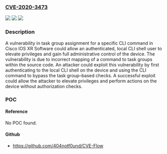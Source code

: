 ### [CVE-2020-3473](https://cve.mitre.org/cgi-bin/cvename.cgi?name=CVE-2020-3473)
![](https://img.shields.io/static/v1?label=Product&message=Cisco%20IOS%20XR%20Software%20&color=blue)
![](https://img.shields.io/static/v1?label=Version&message=n%2Fa&color=blue)
![](https://img.shields.io/static/v1?label=Vulnerability&message=CWE-264&color=brighgreen)

### Description

A vulnerability in task group assignment for a specific CLI command in Cisco IOS XR Software could allow an authenticated, local CLI shell user to elevate privileges and gain full administrative control of the device. The vulnerability is due to incorrect mapping of a command to task groups within the source code. An attacker could exploit this vulnerability by first authenticating to the local CLI shell on the device and using the CLI command to bypass the task group&ndash;based checks. A successful exploit could allow the attacker to elevate privileges and perform actions on the device without authorization checks.

### POC

#### Reference
No POC found.

#### Github
- https://github.com/404notf0und/CVE-Flow

